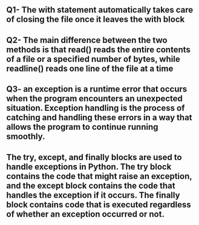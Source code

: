 ## Q1- The with statement automatically takes care of closing the file once it leaves the with block

## Q2- The main difference between the two methods is that read() reads the entire contents of a file or a specified number of bytes, while readline() reads one line of the file at a time
## Q3- an exception is a runtime error that occurs when the program encounters an unexpected situation. Exception handling is the process of catching and handling these errors in a way that allows the program to continue running smoothly.

## The try, except, and finally blocks are used to handle exceptions in Python. The try block contains the code that might raise an exception, and the except block contains the code that handles the exception if it occurs. The finally block contains code that is executed regardless of whether an exception occurred or not.
